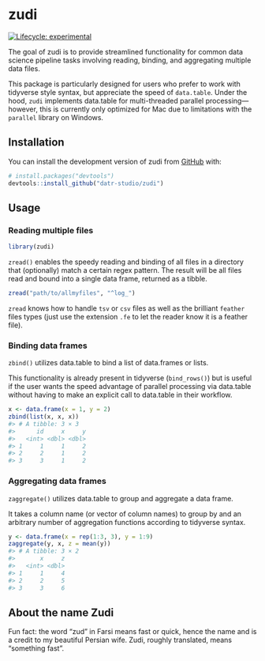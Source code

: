 
<!-- README.md is generated from README.Rmd. Please edit that file -->

# zudi

<!-- badges: start -->

[![Lifecycle:
experimental](https://img.shields.io/badge/lifecycle-experimental-orange.svg)](https://lifecycle.r-lib.org/articles/stages.html#experimental)
<!-- badges: end -->

The goal of zudi is to provide streamlined functionality for common data
science pipeline tasks involving reading, binding, and aggregating
multiple data files.

This package is particularly designed for users who prefer to work with
tidyverse style syntax, but appreciate the speed of `data.table`. Under
the hood, `zudi` implements data.table for multi-threaded parallel
processing—however, this is currently only optimized for Mac due to
limitations with the `parallel` library on Windows.

## Installation

You can install the development version of zudi from
[GitHub](https://github.com/) with:

``` r
# install.packages("devtools")
devtools::install_github("datr-studio/zudi")
```

## Usage

### Reading multiple files

``` r
library(zudi)
```

`zread()` enables the speedy reading and binding of all files in a
directory that (optionally) match a certain regex pattern. The result
will be all files read and bound into a single data frame, returned as a
tibble.

``` r
zread("path/to/allmyfiles", "^log_")
```

`zread` knows how to handle `tsv` or `csv` files as well as the
brilliant `feather` files types (just use the extension `.fe` to let the
reader know it is a feather file).

### Binding data frames

`zbind()` utilizes data.table to bind a list of data.frames or lists.

This functionality is already present in tidyverse (`bind_rows()`) but
is useful if the user wants the speed advantage of parallel processing
via data.table without having to make an explicit call to data.table in
their workflow.

``` r
x <- data.frame(x = 1, y = 2)
zbind(list(x, x, x))
#> # A tibble: 3 × 3
#>      id     x     y
#>   <int> <dbl> <dbl>
#> 1     1     1     2
#> 2     2     1     2
#> 3     3     1     2
```

### Aggregating data frames

`zaggregate()` utilizes data.table to group and aggregate a data frame.

It takes a column name (or vector of column names) to group by and an
arbitrary number of aggregation functions according to tidyverse syntax.

``` r
y <- data.frame(x = rep(1:3, 3), y = 1:9)
zaggregate(y, x, z = mean(y))
#> # A tibble: 3 × 2
#>       x     z
#>   <int> <dbl>
#> 1     1     4
#> 2     2     5
#> 3     3     6
```

## About the name Zudi

Fun fact: the word “zud” in Farsi means fast or quick, hence the name
and is a credit to my beautiful Persian wife. Zudi, roughly translated,
means “something fast”.
